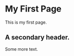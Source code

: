 
<html>
    <head>
    </head>
    <body>
        <h1>My First Page</h1>
        <p>This is my first page.</p>
        <h2>A secondary header.</h2>
        <p>Some more text.</p>
    </body>
</html>
